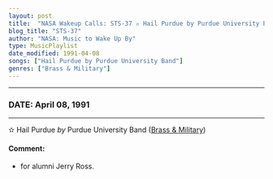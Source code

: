 ```yaml
---
layout: post
title:  "NASA Wakeup Calls: STS-37 ✫ Hail Purdue by Purdue University Band ✷ April 08, 1991"
blog_title: "STS-37"
author: "NASA: Music to Wake Up By"
type: MusicPlaylist
date_modified: 1991-04-08
songs: ["Hail Purdue by Purdue University Band"]
genres: ["Brass & Military"]
---
```


----
### DATE: April 08, 1991
----
✫ Hail Purdue *by* Purdue University Band ([Brass & Military](https://www.discogs.com/genre/Brass%20%26%20Military)) <a target="blank_" href="https://www.discogs.com/Purdue-University-All-American-Marching-Band-Hail-Purdue/release/7247779">
    <i class="fas fa-compact-disc"
       title="Discogs entry for this song"
       alt="Discogs entry for this song"
       style="font-size: 1.1em;"></i></a>
    

#### Comment:
* for alumni Jerry Ross.



<br/>
<center>
	<a target="_blank"
	   href="https://twitter.com/intent/tweet?hashtags=Space,NASA,Playlist,NASAWakeupCalls,SpaceProgram&text=🚀 {{ page.author}}, '{{ page.songs.first }}' {{ page.title }}, {{ page.date | date: '%B %d, %Y' }}, {{ site.url }}{{ page.url }}&via=nasawakeupcalls"><i class="fab fa-twitter" title="Tweet this page" alt="Tweet this page" style="font-size: 1.3em;"></i></a>
	&nbsp; 	<i class="fas fa-user-astronaut" style="font-size: 1.5em;"></i> &nbsp;
    <a id="custom_amazon_link"
       type="amzn" search="#"
       category="popular music">
    <i class="fab fa-amazon" style="font-size: 1.3em;"></i></a>
</center>

<!-- Randomly resolve an individual entry from a song array -->
<script src="/assets/javascript/seedrandom.min.js"></script>
<script>
  var wake_me_up = ["Hail Purdue by Purdue University Band"];
  var prng = new Math.seedrandom();
  function randomSong() {
    song = wake_me_up[Math.floor(Math.random() * wake_me_up.length)];
    var amazon_link = document.getElementById("custom_amazon_link");
    amazon_link.setAttribute("search", song);
  }
  window.onload = randomSong();
</script>
